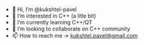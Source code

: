- 👋 Hi, I’m @kukshtel-pavel
- 👀 I’m interested in C++ (a litle bit)
- 🌱 I’m currently learning C++/QT
- 💞️ I’m looking to collaborate on C++ community
- 📫 How to reach me -> kukshtel.pavel@gmail.com

<!---
kukshtel-pavel/kukshtel-pavel is a ✨ special ✨ repository because its `README.md` (this file) appears on your GitHub profile.
You can click the Preview link to take a look at your changes.
--->
